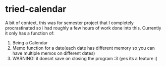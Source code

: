 # tried-calendar
A bit of context, this was for semester project that I completely procrastinated so i had roughly a few hours of work done into this.
Currently it only has a function of:

1. Being a Calendar
2. Memo function for a date(each date has different memory so you can have multiple memos on different dates)
3. WARNING! it doesnt save on closing the program :3    (yes its a feature :)

